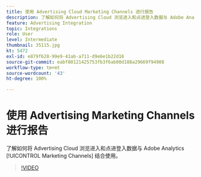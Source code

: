 ```yaml
---
title: 使用 Advertising Cloud Marketing Channels 进行报告
description: 了解如何将 Advertising Cloud 浏览进入和点进登入数据与 Adobe Analytics Marketing Channels 结合使用。
feature: Advertising Integration
topic: Integrations
role: User
level: Intermediate
thumbnail: 35115.jpg
kt: 5472
exl-id: e879f628-99e9-41ab-a711-d9e6e1b22d16
source-git-commit: eabf80121425753fb3f6ab00d188a29669f94908
workflow-type: tm+mt
source-wordcount: '43'
ht-degree: 100%

---
```


# 使用 Advertising Marketing Channels 进行报告

了解如何将 Advertising Cloud 浏览进入和点进登入数据与 Adobe Analytics [!UICONTROL Marketing Channels] 结合使用。

>[!VIDEO](https://video.tv.adobe.com/v/35115/?quality=12&learn=on)
